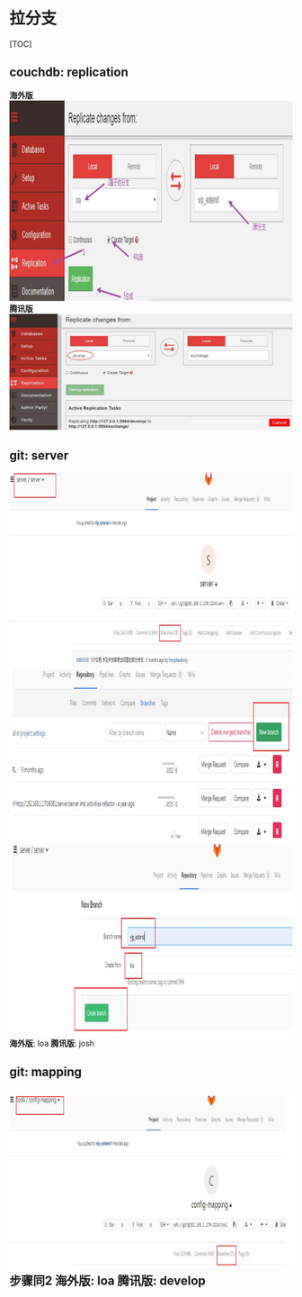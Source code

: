 # 拉分支

[TOC]

## **couchdb**: replication
**海外版**
![avatar](/res/TIM截图20190822142713.jpg)
**腾讯版**
![avatar](/res/TIM截图20190822142801.jpg)

## **git**: server
![avatar](/res/TIM截图20190822143040.jpg)
![avatar](/res/TIM截图20190822143105.jpg)
![avatar](/res/TIM截图20190822143129.jpg)
**海外版**: loa
**腾讯版**: josh

## **git**: mapping
![avatar](/res/TIM截图20190822143231.jpg)
步骤同2
**海外版**: loa
**腾讯版**: develop
---
